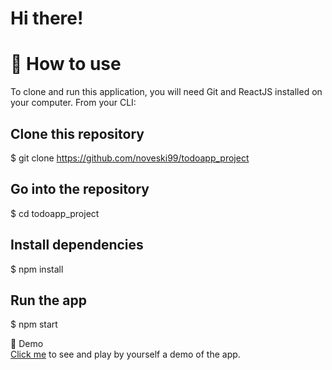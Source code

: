  # Hi there!
 # 📖 How to use <br>
To clone and run this application, you will need Git and ReactJS installed on your computer. From your CLI:

## Clone this repository
$ git clone https://github.com/noveski99/todoapp_project

## Go into the repository
$ cd todoapp_project

## Install dependencies
$ npm install

## Run the app
$ npm start

🔗 Demo <br>
[Click me](https://todo-appproject1.netlify.app/) to see and play by yourself a demo of the app.
